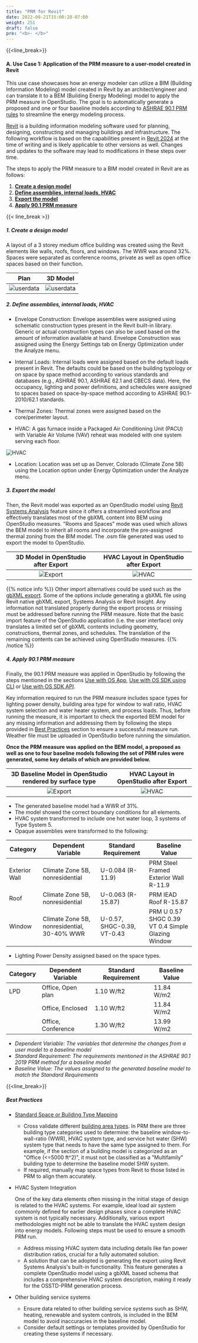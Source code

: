 ```yaml
---
title: "PRM for Revit"
date: 2022-09-21T15:00:28-07:00
weight: 251
draft: false
pre: "<b>- </b>"
---
```


{{<line_break>}}

#### A. Use Case 1: Application of the PRM measure to a user-model created in Revit

This use case showcases how an energy modeler can utilize a BIM (Building Information Modeling) model created in Revit by an architect/engineer and can translate it to a BEM (Building Energy Modeling) model to apply the PRM measure in OpenStudio. The goal is to automatically generate a proposed and one or four baseline models according to [ASHRAE 90.1 PRM rules](/BEM-for-PRM/overview/ashrae) to streamline the energy modeling process. 

[Revit](https://www.autodesk.com/products/revit/overview?term=1-YEAR&tab=subscription) is a building information modeling software used for planning, designing, constructing and managing buildings and infrastructure. The following workflow is based on the capabilities present in [Revit 2024](https://help.autodesk.com/view/RVT/2024/ENU/?guid=GUID-C81929D7-02CB-4BF7-A637-9B98EC9EB38B) at the time of writing and is likely applicable to other versions as well. Changes and updates to the software may lead to modifications in these steps over time. 

The steps to apply the PRM measure to a BIM model created in Revit are as follows:

1. [**Create a design model**](#1-create-a-design-model)
2. [**Define assemblies, internal loads, HVAC**](#2-define-assemblies-internal-loads-hvac)
3. [**Export the model**](#3-export-the-model)
4. [**Apply 90.1 PRM measure**](#4-apply-901-prm-measure)

{{< line_break >}}

##### **1. Create a design model**
 A layout of a 3 storey medium office building was created using the Revit elements like walls, roofs, floors, and windows. The WWR was around 32%. Spaces were separated as conference rooms, private as well as open office spaces based on their function. 
    
|Plan| 3D Model |
|:-:|:-:|
|![userdata](/BEM-for-PRM/get_start/UseCase_Workflows/images/revitplan_DDstage.png?width=500px&align=right,alignCenter)|![userdata](/BEM-for-PRM/get_start/UseCase_Workflows/images/revit3D_DDstage.png?width=700px&align=right,alignCenter)|


 ##### **2. Define assemblies, internal loads, HVAC**
- Envelope Construction: Envelope assemblies were assigned using schematic construction types present in the Revit built-in library. Generic or actual construction types can also be used based on the amount of information available at hand. Envelope Construction was assigned using the Energy Settings tab on Energy Optimization under the Analyze menu.   

- Internal Loads: Internal loads were assigned based on the default loads present in Revit. The defaults could be based on the building typology or on space by space method according to various standards and databases (e.g., ASHRAE 90.1, ASHRAE 62.1 and CBECS data). Here, the occupancy, lighting and power definitions, and schedules were assigned to spaces based on space-by-space method according to ASHRAE 90.1-2010/62.1 standards. 

- Thermal Zones: Thermal zones were assigned based on the core/perimeter layout. 

- HVAC: A gas furnace inside a Packaged Air Conditioning Unit (PACU) with Variable Air Volume (VAV) reheat was modeled with one system serving each floor.

![HVAC](/BEM-for-PRM/get_start/UseCase_Workflows/images/DD_HVAC_Revit.png?width=700px&align=right&classes=border,alignCenter)

- Location: Location was set up as Denver, Colorado (Climate Zone 5B) using the Location option under Energy Optimization under the Analyze menu. 

 ##### **3. Export the model**
Then, the Revit model was exported as an OpenStudio model using [Revit Systems Analysis](https://help.autodesk.com/view/RVT/2024/ENU/?guid=GUID-200338BB-B394-4492-9A11-1A2A80A45AAE) feature since it offers a streamlined workflow and effectively translates most of the gbXML content into BEM using OpenStudio measures. "Rooms and Spaces" mode was used which allows the BEM model to inherit all rooms and incorporate the pre-assigned thermal zoning from the BIM model. The .osm file generated was used to export the model to OpenStudio. 

|3D Model in OpenStudio after Export| HVAC Layout in OpenStudio after Export |
|:-:|:-:|
|![Export](/BEM-for-PRM/get_start/UseCase_Workflows/images/Revit3D_AfterExport_DDstage.png?width=500px&align=right,alignCenter)|![HVAC](/BEM-for-PRM/get_start/UseCase_Workflows/images/HVAC_UserModel_Revit_Pollination.png?width=400px&align=right,alignCenter)|

{{% notice info %}}
Other import alternatives could be used such as the [gbXML export](https://help.autodesk.com/view/RVT/2024/ENU/?guid=GUID-586B9574-64DA-47BC-B8EC-DEF2D565928F). Some of the options include generating a gbXML file using Revit native gbXML export, Systems Analysis or Revit Insight. Any information not translated properly during the export process or missing must be addressed before running the PRM measure.
Note that the basic import feature of the OpenStudio application (i.e. the user interface) only translates a limited set of gbXML contents including geometry, constructions, thermal zones, and schedules. The translation of the remaining contents can be achieved using OpenStudio measures.
{{% /notice %}}

 ##### **4. Apply 90.1 PRM measure**
Finally, the 90.1 PRM measure was applied in OpenStudio by following the steps mentioned in the sections [Use with OS App](/BEM-for-PRM/get_start/os_app/how_run_measure), [Use with OS SDK using CLI](/BEM-for-PRM/get_start/os_cli/run_the_measure) or [Use with OS SDK API](/BEM-for-PRM/get_start/os_engine/call_use_api).

Key information required to run the PRM measure includes space types for lighting power density, building area type for window to wall ratio, HVAC system selection and water heater system, and process loads. 
Thus, before running the measure, it is important to check the exported BEM model for any missing information and addressing them by following the steps provided in [Best Practices](#best-practices) section to ensure a successful measure run. Weather file must be uploaded in OpenStudio before running the simulation. 

**Once the PRM measure was applied on the BEM model, a proposed as well as one to four baseline models following the set of PRM rules were generated, some key details of which are provided below.**

|3D Baseline Model in OpenStudio rendered by surface type| HVAC Layout in OpenStudio after Export |
|:-:|:-:|
|![Export](/BEM-for-PRM/get_start/UseCase_Workflows/images/Revit3D_Baseline_DDstage.JPG?width=500px&align=right,alignCenter)|![HVAC](/BEM-for-PRM/get_start/UseCase_Workflows/images/HVAC_Baseline_Revit.png?width=500px&align=right,alignCenter)|

- The generated baseline model had a WWR of 31%.
- The model showed the correct boundary conditions for all elements.
- HVAC system transformed to include one hot water loop, 3 systems of Type System 5.  
- Opaque assemblies were transformed to the following:

| Category      | Dependent Variable                         | Standard Requirement       | Baseline Value                                    |
| ------------- | ------------------------------------------ | -------------------------- | ------------------------------------------------- |
| Exterior Wall | Climate Zone 5B, nonresidential             | U-0.084 (R-11.9)           | PRM Steel Framed Exterior Wall R-11.9            |
| Roof          | Climate Zone 5B, nonresidential             | U-0.063 (R-15.87)          | PRM IEAD Roof R-15.87                             |
| Window        | Climate Zone 5B, nonresidential, 30-40% WWR | U-0.57, SHGC-0.39, VT-0.43 | PRM U 0.57 SHGC 0.39 VT 0.4 Simple Glazing Window |

- Lighting Power Density assigned based on the space types. 

| Category   | Dependent Variable                         | Standard Requirement       | Baseline Value                                    |
| ----------| ------------------------------------------ | -------------------------- | ------------------------------------------------- |
| LPD        | Office, Open plan                   | 1.10 W/ft2                 | 11.84 W/m2                                         |
|            | Office, Enclosed                  | 1.10 W/ft2                 | 11.84 W/m2                                         |
|            | Office, Conference                   | 1.30 W/ft2                 | 13.99 W/m2                                         |

- *_Dependent Variable: The variables that determine the changes from a user model to a baseline model_*
- *_Standard Requirement: The requirements mentioned in the ASHRAE 90.1 2019 PRM method for a baseline model_*
- *_Baseline Value: The values assigned to the generated baseline model to match the Standard Requirements_*


{{<line_break>}}

##### Best Practices 

  - [Standard Space or Building Type Mapping](/BEM-for-PRM/user_guide/add_compliance_data/building_type/user_data_building) 
         
       - Cross validate different [building area types](/BEM-for-PRM/user_guide/add_compliance_data/building_type/user_data_building). In PRM there are three building type categories used to determine: the baseline window-to-wall-ratio (WWR), HVAC system type, and service hot water (SHW) system type that needs to have the same type assigned to them. For example, if the section of a building model is categorized as an "Office (<=5000 ft^2)", it must not be classified as a "Multifamily" building type to determine the baseline model SHW system.
       - If required, manually map space types from Revit to those listed in PRM to align them accurately. 

  - HVAC System Integration 
       
       One of the key data elements often missing in the initial stage of design is related to the HVAC systems. For example, ideal load air system commonly defined for earlier design phases since a complete HVAC system is not typically necessary. Additionally, various export methodologies might not be able to translate the HVAC system design into energy models. Following steps must be used to ensure a smooth PRM run. 

       - Address missing HVAC system data including details like fan power distribution ratios, crucial for a fully automated solution. 
       - A solution that can be adopted is generating the export using Revit Systems Analysis's built-in functionality. This feature generates a complete OpenStudio model using a gbXML based schema that includes a comprehensive HVAC system description, making it ready for the OSSTD-PRM generation process. 

  - Other building service systems 
       - Ensure data related to other building service systems such as SHW, heating, renewable and system controls, is included in the BEM model to avoid inaccuracies in the baseline model. 
       - Consider default settings or templates provided by OpenStudio for creating these systems if necessary. 